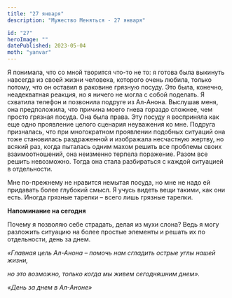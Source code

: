 ```yaml
---
title: "27 января"
description: "Мужество Меняться - 27 января"

id: "27"
heroImage: ""
datePublished: 2023-05-04
moth: "yanvar"
---
```


Я понимала, что со мной творится что-то не то: я готова была выкинуть навсегда
из своей жизни человека, которого очень любила, только потому, что он оставил
в раковине грязную посуду. Это была, конечно, неадекватная реакция, но я
ничего не могла с собой поделать. Я схватила телефон и позвонила подруге из
Ал-Анона. Выслушав меня, она предположила, что причина моего гнева гораздо
сложнее, чем просто грязная посуда. Она была права. Эту посуду я восприняла
как еще одно проявление целого сценария неуважения ко мне. Подруга призналась,
что при многократном проявлении подобных ситуаций она тоже становилась
раздраженной и изображала несчастную жертву, но всякий раз, когда пыталась
одним махом решить все проблемы своих взаимоотношений, она неизменно терпела
поражение. Разом все решить невозможно. Тогда она стала разбираться с каждой
ситуацией в отдельности.

Мне по-прежнему не нравится немытая посуда, но мне не надо ей придавать более
глубокий смысл. Я учусь видеть вещи такими, как они есть. Иногда грязные
тарелки – всего лишь грязные тарелки.

**Напоминание на сегодня**

Почему я позволяю себе страдать, делая из мухи слона? Ведь я могу разложить
ситуацию на более простые элементы и решать их по отдельности, день за днем.

_«Главная цель Ал-Анона – помочь нам сгладить острые углы нашей жизни,_

_но это возможно, только когда мы живем сегодняшним днем»._

_«День за днем в Ал-Аноне»_
